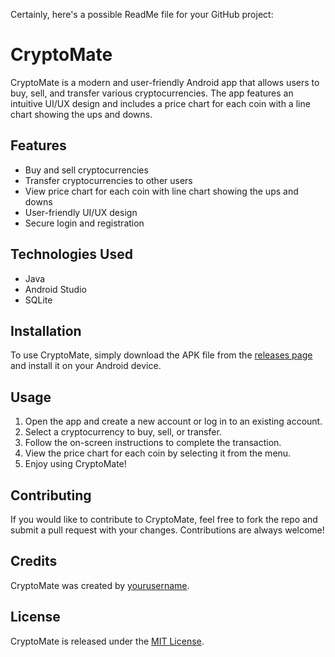 Certainly, here's a possible ReadMe file for your GitHub project:

# CryptoMate

CryptoMate is a modern and user-friendly Android app that allows users to buy, sell, and transfer various cryptocurrencies. The app features an intuitive UI/UX design and includes a price chart for each coin with a line chart showing the ups and downs.

## Features

- Buy and sell cryptocurrencies
- Transfer cryptocurrencies to other users
- View price chart for each coin with line chart showing the ups and downs
- User-friendly UI/UX design
- Secure login and registration

## Technologies Used

- Java
- Android Studio
- SQLite

## Installation

To use CryptoMate, simply download the APK file from the [releases page](https://github.com/yourusername/CryptoMate/releases) and install it on your Android device.

## Usage

1. Open the app and create a new account or log in to an existing account.
2. Select a cryptocurrency to buy, sell, or transfer.
3. Follow the on-screen instructions to complete the transaction.
4. View the price chart for each coin by selecting it from the menu.
5. Enjoy using CryptoMate!

## Contributing

If you would like to contribute to CryptoMate, feel free to fork the repo and submit a pull request with your changes. Contributions are always welcome!

## Credits

CryptoMate was created by [yourusername](https://github.com/yourusername).

## License

CryptoMate is released under the [MIT License](https://opensource.org/licenses/MIT).
